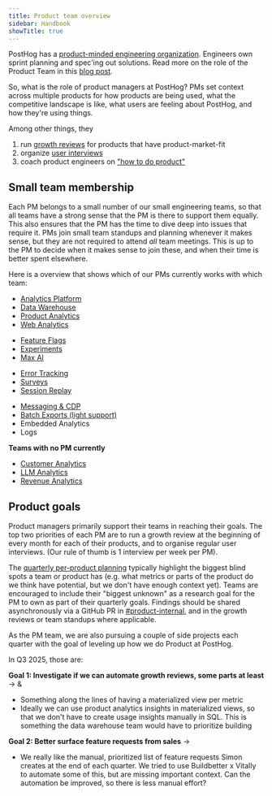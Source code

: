 ```yaml
---
title: Product team overview
sidebar: Handbook
showTitle: true
---
```


PostHog has a [product-minded engineering organization](/blog/turning-engineers-into-product-people). Engineers own sprint planning and spec'ing out solutions. Read more on the role of the Product Team in this [blog post](/blog/product-at-posthog).

So, what is the role of product managers at PostHog? PMs set context across multiple products for how products are being used, what the competitive landscape is like, what users are feeling about PostHog, and how they're using things.

Among other things, they

1. run [growth reviews](/handbook/product/per-product-growth-reviews) for products that have product-market-fit
2. organize [user interviews](/handbook/product/user-feedback)
3. coach product engineers on ["how to do product"](/handbook/engineering/product-engineering)

## Small team membership

Each PM belongs to a small number of our small engineering teams, so that all teams have a strong sense that the PM is there to support them equally. This also ensures that the PM has the time to dive deep into issues that require it. PMs join small team standups and planning whenever it makes sense, but they are not required to attend _all_ team meetings. This is up to the PM to decide when it makes sense to join these, and when their time is better spent elsewhere.

Here is a overview that shows which of our PMs currently works with which team:

<TeamMember name="Anna Szell" photo />

- [Analytics Platform](/teams/analytics-platform)
- [Data Warehouse](/teams/data-warehouse)
- [Product Analytics](/teams/product-analytics)
- [Web Analytics](/teams/web-analytics)

<TeamMember name="Annika Schmid" photo />

- [Feature Flags](/teams/feature-flags)
- [Experiments](/teams/experiments)
- [Max AI](/teams/max-ai)

<TeamMember name="Cory Slater" photo />

- [Error Tracking](/teams/error-tracking)
- [Surveys](/teams/surveys)
- [Session Replay](/teams/session-replay)

<TeamMember name="Abe Basu" photo />

- [Messaging & CDP](/teams/messaging)
- [Batch Exports (light support)](/teams/batch-exports)
- Embedded Analytics
- Logs

**Teams with no PM currently**

- [Customer Analytics](/teams/crm)
- [LLM Analytics](/teams/llm-analytics)
- [Revenue Analytics](/teams/revenue-analytics)

## Product goals

Product managers primarily support their teams in reaching their goals. The top two priorities of each PM are to run a growth review at the beginning of every month for each of their products, and to organise regular user interviews. (Our rule of thumb is 1 interview per week per PM).

The [quarterly per-product planning](/handbook/company/goal-setting) typically highlight the biggest blind spots a team or product has (e.g. what metrics or parts of the product do we think have potential, but we don't have enough context yet). Teams are encouraged to include their "biggest unknown" as a research goal for the PM to own as part of their quarterly goals. Findings should be shared asynchronously via a GitHub PR in [#product-internal](https://github.com/PostHog/product-internal), and in the growth reviews or team standups where applicable.

As the PM team, we are also pursuing a couple of side projects each quarter with the goal of leveling up how we do Product at PostHog.

In Q3 2025, those are:

**Goal 1: Investigate if we can automate growth reviews, some parts at least** -> <TeamMember name="Anna Szell" photo /> & <TeamMember name="Cory Slater" photo />
* Something along the lines of having a materialized view per metric
* Ideally we can use product analytics insights in materialized views, so that we don't have to create usage insights manually in SQL. This is something the data warehouse team would have to prioritize building

**Goal 2: Better surface feature requests from sales** -> <TeamMember name="Anna Szell" photo />
* We really like the manual, prioritized list of feature requests <TeamMember name="Simon Fischer" photo /> Simon creates at the end of each quarter. We tried to use Buildbetter x Vitally to automate some of this, but are missing important context. Can the automation be improved, so there is less manual effort?



